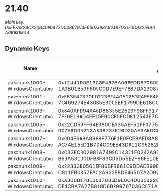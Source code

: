 # 21.40

###### Main key: 0xFEFA824CB20B4090477DC4867974E6507398A92487D31F0D9325BA0A0B63E544

## Dynamic Keys

| Name                              | Key</br>GUID                                                                                            | High Res Textures |
|-----------------------------------|---------------------------------------------------------------------------------------------------------|-------------------|
| pakchunk1000-WindowsClient.utoc   | 0x12441D5E13C3F497BA069EDD97065D9645F64B485AAFABEA50E8CC205F6775F7</br>1A9B01B59F609C0D7E9EF7887DA23087 | ❌                 |
| pakchunk1001-WindowsClient.utoc   | 0xE63E42370F01236FA4052853FAEEE4830F47C8267774EBC230604EF5649C34F4</br>7C469274E430B5E3005EF1799DE618CC | ❌                 |
| pakchunk1003-WindowsClient.utoc   | 0x840AFD94A46D88355E2529F98FF917B854C688A6132041F085EE95CD2E459D8B</br>7FE6E196D4EF15F90CF5FCD812543E7C | ❌                 |
| pakchunk1005-WindowsClient.utoc   | 0x22CD59FF64E380CEA35ABF51FF37751386E32A10E75A669EEEB8D6F94214E587</br>907E8D93213A838738E26D30AE3A5DCB | ❌                 |
| pakchunk1007-WindowsClient.utoc   | 0x004E668A8988F776F1E0FCE8AED8A88E9A936FDDBC93B71FD4FA82E983E3BF3E</br>AC74E15ED1B7D4C09EE43D611C96282F | ❌                 |
| pakchunk1008-WindowsClient.utoc   | 0xC33EC302981A7499C14321E0242A938976100111FC356A5A213F334898882548</br>B66A53100DFB8F33CD5D55E2F66FE10E | ❌                 |
| pakchunk1009-WindowsClient.utoc   | 0x22333B0561EF86BFB861C9DDADB99B4E1F7AF34D87FC25ABB37EB8C81D4C83BC</br>C811FB0357FAC2A923E8DE46507A2D92 | ❌                 |
| pakchunk1010-WindowsClient.utoc   | 0xA3B6B178E6037635D9E0C4D6338228E1744D7D01B6587F6AC0FBC148993CBC93</br>DE4CBA7A27B818D6B299767036C671A9 | ❌                 |
